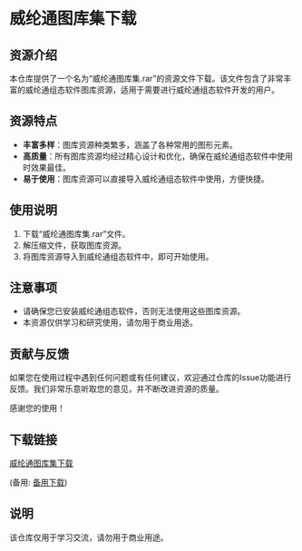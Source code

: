 # 威纶通图库集下载

## 资源介绍

本仓库提供了一个名为“威纶通图库集.rar”的资源文件下载。该文件包含了非常丰富的威纶通组态软件图库资源，适用于需要进行威纶通组态软件开发的用户。

## 资源特点

- **丰富多样**：图库资源种类繁多，涵盖了各种常用的图形元素。
- **高质量**：所有图库资源均经过精心设计和优化，确保在威纶通组态软件中使用时效果最佳。
- **易于使用**：图库资源可以直接导入威纶通组态软件中使用，方便快捷。

## 使用说明

1. 下载“威纶通图库集.rar”文件。
2. 解压缩文件，获取图库资源。
3. 将图库资源导入到威纶通组态软件中，即可开始使用。

## 注意事项

- 请确保您已安装威纶通组态软件，否则无法使用这些图库资源。
- 本资源仅供学习和研究使用，请勿用于商业用途。

## 贡献与反馈

如果您在使用过程中遇到任何问题或有任何建议，欢迎通过仓库的Issue功能进行反馈。我们非常乐意听取您的意见，并不断改进资源的质量。

感谢您的使用！

## 下载链接
[威纶通图库集下载](https://pan.quark.cn/s/0287b57a7ca5) 

(备用: [备用下载](https://pan.baidu.com/s/1ugZBzKgdJjX2ju12emBVDg?pwd=1234))

## 说明

该仓库仅用于学习交流，请勿用于商业用途。
